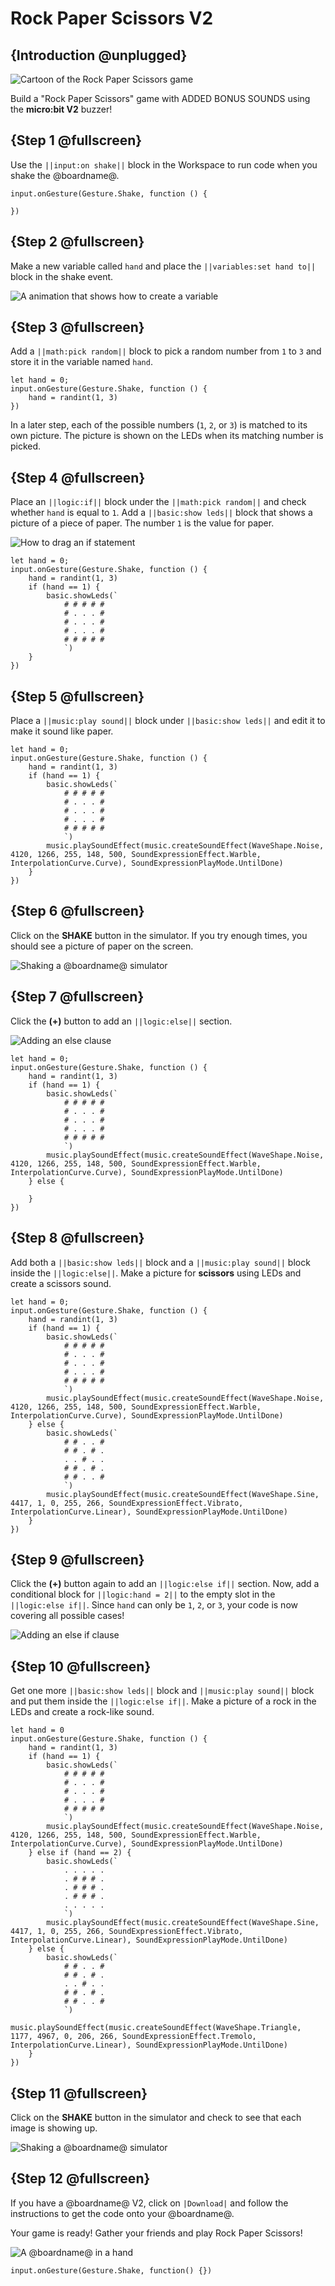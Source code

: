 # Rock Paper Scissors V2

## {Introduction @unplugged}

![Cartoon of the Rock Paper Scissors game](/static/mb/projects/a4-motion-v2.png)

Build a "Rock Paper Scissors" game with ADDED BONUS SOUNDS using the **micro:bit V2** buzzer!

## {Step 1 @fullscreen}

Use the ``||input:on shake||`` block in the Workspace to run code when you shake the @boardname@.

```blocks
input.onGesture(Gesture.Shake, function () {

})
```

## {Step 2 @fullscreen}

Make a new variable called ``hand`` and place the ``||variables:set hand to||`` block in the shake event.

![A animation that shows how to create a variable](/static/mb/projects/rock-paper-scissors/newvar.gif)

## {Step 3 @fullscreen}

Add a ``||math:pick random||`` block to pick a random number from `1` to `3` and store it in the variable named ``hand``.

```blocks
let hand = 0;
input.onGesture(Gesture.Shake, function () {
    hand = randint(1, 3)
})
```

In a later step, each of the possible numbers (`1`, `2`, or `3`) is matched to its own picture. The picture is shown on the LEDs when its matching number is picked.

## {Step 4 @fullscreen}

Place an ``||logic:if||`` block under the ``||math:pick random||`` and check whether ``hand`` is equal to ``1``. Add a ``||basic:show leds||`` block that shows a picture of a piece of paper. The number `1` is the value for paper.

![How to drag an if statement](/static/mb/projects/rock-paper-scissors/if.gif)

```blocks
let hand = 0;
input.onGesture(Gesture.Shake, function () {
    hand = randint(1, 3)
    if (hand == 1) {
        basic.showLeds(`
            # # # # #
            # . . . #
            # . . . #
            # . . . #
            # # # # #
            `)
    }
})
```

## {Step 5 @fullscreen}

Place a ``||music:play sound||`` block under ``||basic:show leds||`` and edit it to make it sound like paper.

```blocks
let hand = 0;
input.onGesture(Gesture.Shake, function () {
    hand = randint(1, 3)
    if (hand == 1) {
        basic.showLeds(`
            # # # # #
            # . . . #
            # . . . #
            # . . . #
            # # # # #
            `)
        music.playSoundEffect(music.createSoundEffect(WaveShape.Noise, 4120, 1266, 255, 148, 500, SoundExpressionEffect.Warble, InterpolationCurve.Curve), SoundExpressionPlayMode.UntilDone)
    }
})
```

## {Step 6 @fullscreen}

Click on the **SHAKE** button in the simulator. If you try enough times, you should see a picture of paper on the screen.

![Shaking a @boardname@ simulator](/static/mb/projects/rock-paper-scissors/rpsshake.gif)


## {Step 7 @fullscreen}

Click the **(+)** button to add an ``||logic:else||`` section.

![Adding an else clause](/static/mb/projects/rock-paper-scissors/ifelse.gif)

```blocks
let hand = 0;
input.onGesture(Gesture.Shake, function () {
    hand = randint(1, 3)
    if (hand == 1) {
        basic.showLeds(`
            # # # # #
            # . . . #
            # . . . #
            # . . . #
            # # # # #
            `)
        music.playSoundEffect(music.createSoundEffect(WaveShape.Noise, 4120, 1266, 255, 148, 500, SoundExpressionEffect.Warble, InterpolationCurve.Curve), SoundExpressionPlayMode.UntilDone)
    } else {

    }
})
```

## {Step 8 @fullscreen}

Add both a ``||basic:show leds||`` block and a ``||music:play sound||`` block inside the ``||logic:else||``. Make a picture for **scissors** using LEDs and create a scissors sound.

```blocks
let hand = 0;
input.onGesture(Gesture.Shake, function () {
    hand = randint(1, 3)
    if (hand == 1) {
        basic.showLeds(`
            # # # # #
            # . . . #
            # . . . #
            # . . . #
            # # # # #
            `)
        music.playSoundEffect(music.createSoundEffect(WaveShape.Noise, 4120, 1266, 255, 148, 500, SoundExpressionEffect.Warble, InterpolationCurve.Curve), SoundExpressionPlayMode.UntilDone)
    } else {
        basic.showLeds(`
            # # . . #
            # # . # .
            . . # . .
            # # . # .
            # # . . #
            `)
        music.playSoundEffect(music.createSoundEffect(WaveShape.Sine, 4417, 1, 0, 255, 266, SoundExpressionEffect.Vibrato, InterpolationCurve.Linear), SoundExpressionPlayMode.UntilDone)
    }
})
```

## {Step 9 @fullscreen}

Click the **(+)** button again to add an ``||logic:else if||`` section. Now, add a conditional block for ``||logic:hand = 2||`` to the empty slot in the ``||logic:else if||``. Since ``hand`` can only be `1`, `2`, or `3`, your code is now covering all possible cases!

![Adding an else if clause](/static/mb/projects/rock-paper-scissors/ifelseif.gif)

## {Step 10 @fullscreen}

Get one more ``||basic:show leds||`` block and ``||music:play sound||`` block and put them inside the ``||logic:else if||``. Make a picture of a rock in the LEDs and create a rock-like sound.

```blocks
let hand = 0
input.onGesture(Gesture.Shake, function () {
    hand = randint(1, 3)
    if (hand == 1) {
        basic.showLeds(`
            # # # # #
            # . . . #
            # . . . #
            # . . . #
            # # # # #
            `)
        music.playSoundEffect(music.createSoundEffect(WaveShape.Noise, 4120, 1266, 255, 148, 500, SoundExpressionEffect.Warble, InterpolationCurve.Curve), SoundExpressionPlayMode.UntilDone)
    } else if (hand == 2) {
        basic.showLeds(`
            . . . . .
            . # # # .
            . # # # .
            . # # # .
            . . . . .
            `)
        music.playSoundEffect(music.createSoundEffect(WaveShape.Sine, 4417, 1, 0, 255, 266, SoundExpressionEffect.Vibrato, InterpolationCurve.Linear), SoundExpressionPlayMode.UntilDone)
    } else {
        basic.showLeds(`
            # # . . #
            # # . # .
            . . # . .
            # # . # .
            # # . . #
            `)
        music.playSoundEffect(music.createSoundEffect(WaveShape.Triangle, 1177, 4967, 0, 206, 266, SoundExpressionEffect.Tremolo, InterpolationCurve.Linear), SoundExpressionPlayMode.UntilDone)
    }
})
```

## {Step 11 @fullscreen}

Click on the **SHAKE** button in the simulator and check to see that each image is showing up.

![Shaking a @boardname@ simulator](/static/mb/projects/rock-paper-scissors/rpssim3.gif)

## {Step 12 @fullscreen}

If you have a @boardname@ V2, click on ``|Download|`` and follow the instructions to get the code
onto your @boardname@. 

Your game is ready! Gather your friends and play Rock Paper Scissors!

![A @boardname@ in a hand](/static/mb/projects/rock-paper-scissors/hand.jpg)

```template
input.onGesture(Gesture.Shake, function() {})
```
